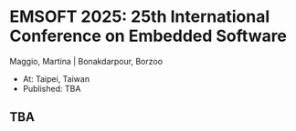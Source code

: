 # EMSOFT 2025: 25th International Conference on Embedded Software
Maggio, Martina | Bonakdarpour, Borzoo
* At: Taipei, Taiwan
* Published: TBA

## TBA

